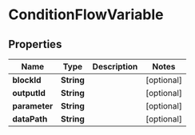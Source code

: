 
# ConditionFlowVariable

## Properties
Name | Type | Description | Notes
------------ | ------------- | ------------- | -------------
**blockId** | **String** |  |  [optional]
**outputId** | **String** |  |  [optional]
**parameter** | **String** |  |  [optional]
**dataPath** | **String** |  |  [optional]



